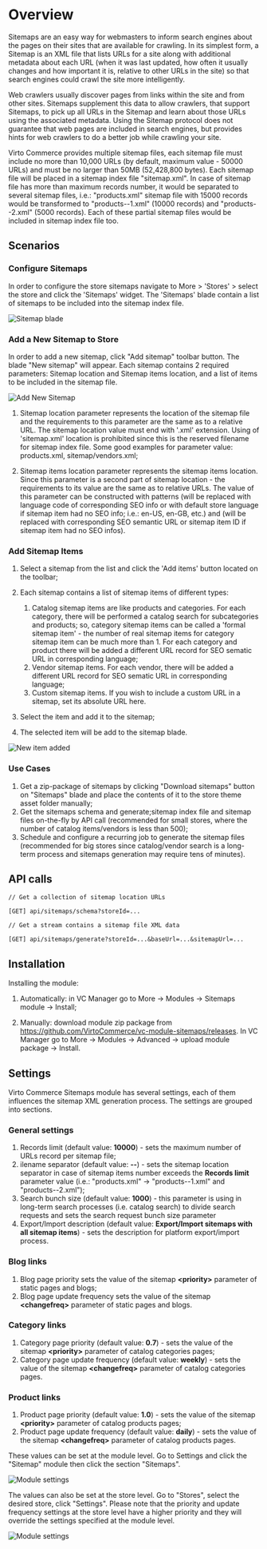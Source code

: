 # Overview

Sitemaps are an easy way for webmasters to inform search engines about the pages on their sites that are available for crawling. In its simplest form, a Sitemap is an XML file that lists URLs for a site along with additional metadata about each URL (when it was last updated, how often it usually changes and how important it is, relative to other URLs in the site) so that search engines could crawl the site more intelligently.

Web crawlers usually discover pages from links within the site and from other sites. Sitemaps supplement this data to allow crawlers, that support Sitemaps, to pick up all URLs in the Sitemap and learn about those URLs using the associated metadata. Using the Sitemap protocol does not guarantee that web pages are included in search engines, but provides hints for web crawlers to do a better job while crawling your site.

Virto Commerce provides multiple sitemap files, each sitemap file must include no more than 10,000 URLs (by default, maximum value - 50000 URLs) and must be no larger than 50MB (52,428,800 bytes). Each sitemap file will be placed in a sitemap index file "sitemap.xml". In case of sitemap file has more than maximum records number, it would be separated to several sitemap files, i.e.: "products.xml" sitemap file with 15000 records would be transformed to "products--1.xml" (10000 records) and "products--2.xml" (5000 records). Each of these partial sitemap files would be included in sitemap index file too.

## Scenarios

### Configure Sitemaps

In order to configure the store sitemaps navigate to More > 'Stores' > select the store and click the 'Sitemaps' widget. The 'Sitemaps' blade contain a list of sitemaps to be included into the sitemap index file.

![Sitemap blade](media/screen-sitemaps-blade.png)

### Add a New Sitemap to Store

In order to add a new sitemap, click "Add sitemap" toolbar button. The blade "New sitemap" will appear. Each sitemap contains 2 required parameters: Sitemap location and Sitemap items location, and a list of items to be included in the sitemap file.

![Add New Sitemap](media/screen-new-sitemap.png)

1. Sitemap location parameter represents the location of the sitemap file and the requirements to this parameter are the same as to a relative URL. The sitemap location value must end with '.xml' extension. Using of 'sitemap.xml' location is prohibited since this is the reserved filename for sitemap index file. Some good examples for parameter value: products.xml, sitemap/vendors.xml;

1. Sitemap items location parameter represents the sitemap items location. Since this parameter is a second part of sitemap location - the requirements to its value are the same as to relative URLs. The value of this parameter can be constructed with patterns (will be replaced with language code of corresponding SEO info or with default store language if sitemap item had no SEO info; i.e.: en-US, en-GB, etc.) and (will be replaced with corresponding SEO semantic URL or sitemap item ID if sitemap item had no SEO infos).

### Add Sitemap Items

1. Select a sitemap from the list and click the 'Add items' button located on the toolbar;
1. Each sitemap contains a list of sitemap items of different types:

   1. Catalog sitemap items are like products and categories. For each category, there will be performed a catalog search for subcategories and products; so, category sitemap items can be called a 'formal sitemap item' - the number of real sitemap items for category sitemap item can be much more than 1. For each category and product there will be added a different URL record for SEO sematic URL in corresponding language;
   1. Vendor sitemap items. For each vendor, there will be added a different URL record for SEO sematic URL in corresponding language;
   1. Custom sitemap items. If you wish to include a custom URL in a sitemap, set its absolute URL here.
1. Select the item and add it to the sitemap;
1. The selected item will be add to the sitemap blade.

![New item added](media/screen-items-added.png)

### Use Cases

1. Get a zip-package of sitemaps by clicking "Download sitemaps" button on "Sitemaps" blade and place the contents of it to the store theme asset folder manually;
1. Get the sitemaps schema and generate;sitemap index file and sitemap files on-the-fly by API call (recommended for small stores, where the number of catalog items/vendors is less than 500);
1. Schedule and configure a recurring job to generate the sitemap files (recommended for big stores since catalog/vendor search is a long-term process and sitemaps generation may require tens of minutes).

## API calls

```
// Get a collection of sitemap location URLs

[GET] api/sitemaps/schema?storeId=...
```

```
// Get a stream contains a sitemap file XML data

[GET] api/sitemaps/generate?storeId=...&baseUrl=...&sitemapUrl=...
```

## Installation

Installing the module:
1. Automatically: in VC Manager go to More -> Modules -> Sitemaps module -> Install;

1. Manually: download module zip package from https://github.com/VirtoCommerce/vc-module-sitemaps/releases. In VC Manager go to More -> Modules -> Advanced -> upload module package -> Install.

## Settings

Virto Commerce Sitemaps module has several settings, each of them influences the sitemap XML generation process. The settings are grouped into sections.

### General settings

1. Records limit (default value: **10000**) - sets the maximum number of URLs record per sitemap file;
1. ilename separator (default value: **--**) - sets the sitemap location separator in case of sitemap items number exceeds the **Records limit** parameter value (i.e.: "products.xml" -> "products--1.xml" and "products--2.xml");
1. Search bunch size (default value: **1000**) - this parameter is using in long-term search processes (i.e. catalog search) to divide search requests and sets the search request bunch size parameter
1. Export/Import description (default value: **Export/Import sitemaps with all sitemap items**) - sets the description for platform export/import process.

### Blog links

1. Blog page priority sets the value of the sitemap **&lt;priority&gt;** parameter of static pages and blogs;
2. Blog page update frequency sets the value of the sitemap **&lt;changefreq&gt;** parameter of static pages and blogs.

### Category links

1. Category page priority (default value: **0.7**) - sets the value of the sitemap **&lt;priority&gt;** parameter of catalog categories pages;
2. Category page update frequency (default value: **weekly**) - sets the value of the sitemap **&lt;changefreq&gt;** parameter of catalog categories pages.

### Product links

1. Product page priority (default value: **1.0**) - sets the value of the sitemap **&lt;priority&gt;** parameter of catalog products pages;
2. Product page update frequency (default value: **daily**) - sets the value of the sitemap **&lt;changefreq&gt;** parameter of catalog products pages.

These values can be set at the module level.
Go to Settings and click the "Sitemap" module then click the section "Sitemaps".

![Module settings](media/screen-module-settings.png)

The values can also be set at the store level.
Go to "Stores", select the desired store, click "Settings". Please note that the priority and update frequency settings at the store level have a higher priority and they will override the settings specified at the module level.

![Module settings](media/screen-store-settings.png)

